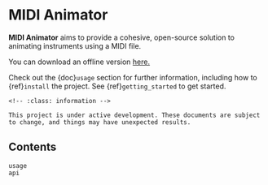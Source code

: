 # MIDI Animator

**MIDI Animator** aims to provide a cohesive, open-source solution to animating instruments using a MIDI file.

You can download an offline version [here.](https://midianimatordocs.readthedocs.io/_/downloads/en/latest/pdf/)

Check out the {doc}`usage` section for further information, including
how to {ref}`install` the project. See {ref}`getting_started` to get started.

```{admonition} Note
<!-- :class: information -->

This project is under active development. These documents are subject to change, and things may have unexpected results.
```

## Contents

```{toctree}
usage
api
```
